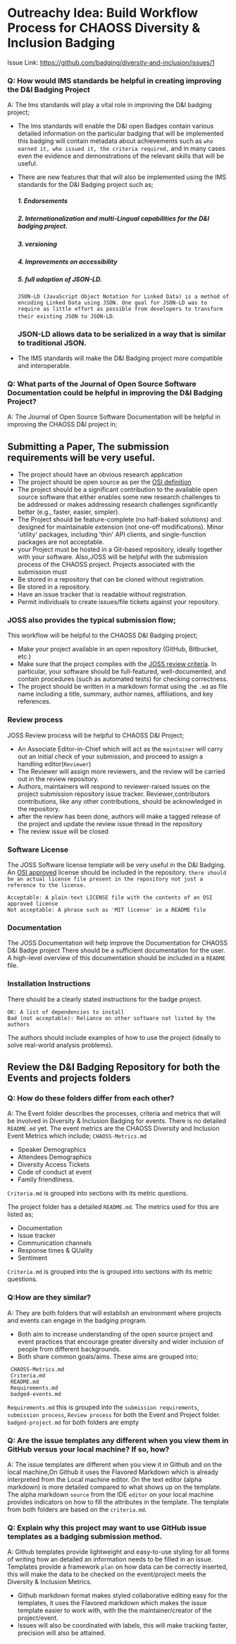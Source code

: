 # Outreachy Idea: ‌Build‌ ‌Workflow‌ ‌Process‌ ‌for‌ ‌CHAOSS‌ ‌Diversity‌ ‌&‌ ‌Inclusion‌ ‌Badging‌

Issue Link: https://github.com/badging/diversity-and-inclusion/issues/1
    
### Q: How would IMS standards be helpful in creating improving the D&I Badging Project

A: The Ims standards will play a vital role in improving the D&I badging project;
-  The Ims standards will enable the D&I open Badges contain various detailed information on the particular badging that will be implemented this badging will contain metadata about achievements such as `who earned it, who issued it, the criteria required,` and in many cases even the evidence and demonstrations of the relevant skills that will be useful. 
-  There are new features that that will also be implemented using the IMS standards for the D&I Badging project such as;
    ##### 1. Endorsements  
    ##### 2. Internationalization and multi-Lingual capabilities for the D&I badging project. 
    ##### 3. versioning
    ##### 4. Improvements on accessibility 
    ##### 5. full adoption of JSON-LD. 
    `JSON-LD (JavaScript Object Notation for Linked Data) is a method of encoding Linked Data using JSON. One goal for JSON-LD was to require as little effort as possible from developers to transform their existing JSON to JSON-LD`. 
    ### JSON-LD allows data to be serialized in a way that is similar to traditional JSON.

- The IMS standards will make the D&I Badging project more compatible and interoperable. 

###  Q: What parts of the Journal of Open Source Software Documentation could be helpful in improving the D&I Badging Project?

A:  The Journal of Open Source Software Documentation will be helpful in improving the CHAOSS D&I project in;
   ## Submitting a Paper, The submission requirements will be very useful. 
- The project should have an obvious research application 
- The project should be open source as per the [OSI definition](https://opensource.org/osd)
- The project should be a significant contribution to the available open source software that either enables some new research challenges to be addressed or makes addressing research challenges significantly better (e.g., faster, easier, simpler).
- The Project should be feature-complete (no half-baked solutions) and designed for maintainable extension (not one-off modifications). Minor 'utility' packages, including 'thin' API clients, and single-function packages are not acceptable.
- your Project  must be hosted in a Git-based repository, ideally together with your software.
Also,JOSS will be helpful with the submission process of the CHAOSS project. Projects associated with the submission must
- Be stored in a repository that can be cloned without registration.
- Be stored in a repository. 
- Have an issue tracker that is readable without registration.
- Permit individuals to create issues/file tickets against your repository.

 ### JOSS also provides the typical submission flow;
 This workflow will be helpful to the CHAOSS D&I Badging project;

 - Make your project available in an open repository (GitHub, Bitbucket, etc.)
 - Make sure that the project complies with the [JOSS review criteria](https://joss.readthedocs.io/en/latest/review_criteria.html). In particular, your software should be full-featured, well-documented, and contain procedures (such as automated tests) for checking correctness.
 - The project should be written in a markdown format using the `.md` as file name including a title, summary, author names, affiliations, and key references.

### Review process 
JOSS Review process will be helpful to CHAOSS D&I Project;
- An Associate Editor-in-Chief which will act as the `maintainer` will carry out an initial check of your submission, and proceed to assign a handling editor(`Reviewer`)
- The Reviewer will assign more reviewers, and the review will be carried out in the review repository. 
- Authors, maintainers will respond to reviewer-raised issues on the project submission repository issue tracker. Reviewer,contributors contributions, like any other contributions, should be acknowledged in the repository.
- after the review has been done, authors will make a tagged release of the project and update the review issue thread in the  repository 
- The review issue will be closed 

### Software License
The JOSS Software license template will be very useful in the D&I Badging. An [OSI approved](https://opensource.org/licenses/alphabetical) license should be included in the repository. 
`there should be an actual license file present in the repository not just a reference to the license.`

```
Acceptable: A plain-text LICENSE file with the contents of an OSI approved license
Not acceptable: A phrase such as 'MIT license' in a README file
```

### Documentation 
The JOSS Documentation will help improve the Documentation for CHAOSS D&I Badge project 
There should be a sufficient documentation for the user. A high-level overview of this documentation should be included in a `README` file. 

### Installation Instructions 
There should be a clearly stated instructions for the badge project. 

```Good: A package management file such as a Gemfile or package.json or equivalent
OK: A list of dependencies to install
Bad (not acceptable): Reliance on other software not listed by the authors
```

The authors should include examples of how to use the project (ideally to solve real-world analysis problems).


## Review the D&I Badging Repository for both the Events and projects folders

### Q:  How do these folders differ from each other? 

A: The Event folder describes the processes, criteria and metrics that will be involved in Diversity & Inclusion Badging for events. There is no detailed `README.md` yet.
The event metrics  are the CHAOSS Diversity and Inclusion Event Metrics which include; 
`CHAOSS-Metrics.md `
- Speaker Demographics 
- Attendees Demographics 
- Diversity Access Tickets 
- Code of conduct at event 
- Family friendliness.  

`Criteria.md` is grouped into sections with its metric questions.


The project folder has a detailed `README.md`. The metrics used for this are listed as;
- Documentation
- Issue tracker 
- Communication channels 
- Response times & QUality 
- Sentiment 

`Criteria.md` is grouped into the is grouped into sections with its metric questions.


### Q:How are they similar? 

A: They are both folders that will establish an environment where projects and events can engage in the badging program. 
- Both aim to increase understanding of the open source project and event practices that encourage greater diversity and wider inclusion of people from different backgrounds.
- Both share common goals/aims. These aims are grouped into; 

```
 CHAOSS-Metrics.md
 Criteria.md
 README.md
 Requirements.md
 badged-events.md
 ```

`Requirements.md` this is grouped into the `submission requirements`, `submission process`, `Review process` for both the Event and Project folder. 
`badged-project.md` for both folders are empty 

### Q: Are the issue templates any different when you view them in GitHub versus your local machine? If so, how?

A: The issue templates are different when you view it in Github and on the local machine,On Github it uses the Flavored Markdown which is already interpreted from the Local machine editor. On the text editor (alpha markdown) is more detailed compared to what shows up on the template. The alpha markdown `source` from the IDE `editor` on your local machine provides indicators on how to fill the attributes in the template. The template from both folders are based on the `criteria.md`. 

### Q: Explain why this project may want to use GitHub issue templates as a badging submission method.

A: Github templates provide lightweight and easy-to-use styling for all forms of writing how an detailed an information needs to be filled in an issue. Templates provide a framework `plan`  on how data can be correctly inserted, this will make the data to be checked on the event/project meets the Diversity & Inclusion Metrics. 
- Github markdown format makes styled collaborative editing easy for the templates, it uses the Flavored markdown which makes the issue template easier to work with, with the the maintainer/creator of the project/event. 
- Issues will also be coordinated with labels, this will make tracking faster, precision will also be attained. 






 

 

